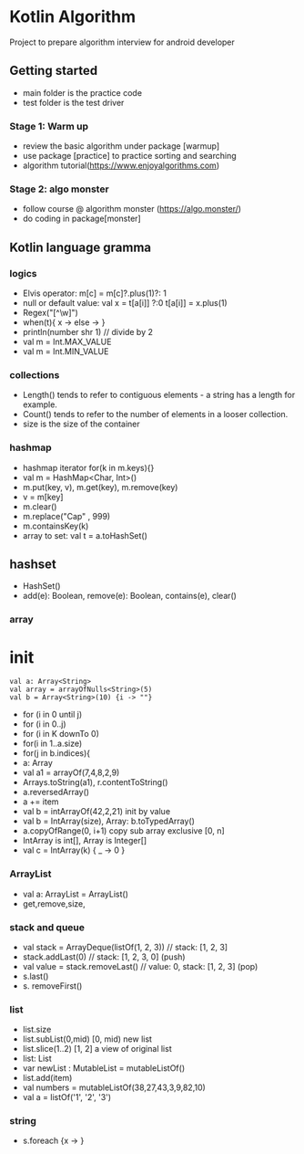 # Kotlin Algorithm

Project to prepare algorithm interview for android developer

## Getting started
- main folder is the practice code
- test folder is the test driver

### Stage 1: Warm up
- review the basic algorithm under package [warmup]
- use package [practice] to practice sorting and searching
- algorithm tutorial(https://www.enjoyalgorithms.com)

### Stage 2: algo monster
- follow course @ algorithm monster (https://algo.monster/)
- do coding in package[monster]

## Kotlin language gramma

### logics
- Elvis operator: m[c] = m[c]?.plus(1)?: 1
- null or default value: val x = t[a[i]] ?:0
  t[a[i]] = x.plus(1)
- Regex("[^\\w]")
- when(t){ x -> else -> }
- println(number shr 1) // divide by 2
- val m = Int.MAX_VALUE
- val m = Int.MIN_VALUE

### collections
- Length() tends to refer to contiguous elements - a string has a length for example.
- Count() tends to refer to the number of elements in a looser collection.
- size is the size of the container

### hashmap
- hashmap iterator for(k in m.keys){}
- val m = HashMap<Char, Int>()
- m.put(key, v), m.get(key), m.remove(key)
- v = m[key]
- m.clear()
- m.replace("Cap" , 999)
- m.containsKey(k)
- array to set: val t = a.toHashSet()


## hashset
- HashSet()
- add(e): Boolean, remove(e): Boolean, contains(e), clear()

### array 

init
=======
    val a: Array<String>
    val array = arrayOfNulls<String>(5)
    val b = Array<String>(10) {i -> ""}
- for (i in 0 until j)
- for (i in 0..j)
- for (i in K downTo 0)
- for(i in 1..a.size)
- for(j in b.indices){
- a: Array<Int>
- val a1 = arrayOf(7,4,8,2,9)
- Arrays.toString(a1), r.contentToString()
- a.reversedArray()
- a += item
- val b = intArrayOf(42,2,21) init by value
- val b = IntArray(size), Array<Int>: b.toTypedArray()
- a.copyOfRange(0, i+1) copy sub array exclusive [0, n] 
- IntArray is int[], Array<Int> is Integer[]
- val c = IntArray(k) { _ -> 0 }

### ArrayList
- val a: ArrayList<String> = ArrayList<String>()
- get,remove,size,

### stack and queue

- val stack = ArrayDeque(listOf(1, 2, 3)) // stack: [1, 2, 3]
- stack.addLast(0)                        // stack: [1, 2, 3, 0]         (push)
- val value = stack.removeLast()          // value: 0, stack: [1, 2, 3]  (pop)
- s.last()
- s. removeFirst()

### list 
- list.size
- list.subList(0,mid) [0, mid) new list
- list.slice(1..2) [1, 2] a view of original list
- list: List<Int>
- var newList : MutableList<Int> = mutableListOf()
- list.add(item)
- val numbers = mutableListOf(38,27,43,3,9,82,10)
- val a = listOf('1', '2', '3')

### string
- s.foreach {x -> }
